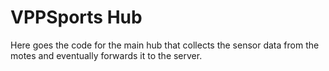 # VPPSports Hub
Here goes the code for the main hub that collects the sensor data from the motes and eventually forwards it to the server.